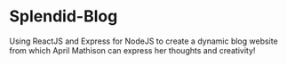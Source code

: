 # Splendid-Blog
Using ReactJS and Express for NodeJS to create a dynamic blog website from which April Mathison can express her thoughts and creativity!
